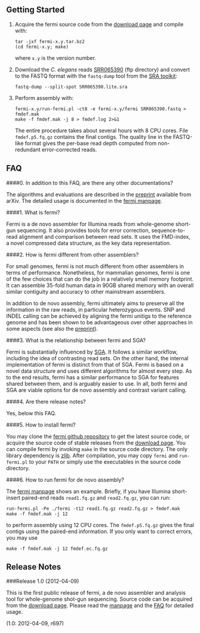 Getting Started
---------------

1. Acquire the fermi source code from the [download page][5] and compile with:

       tar -jxf fermi-x.y.tar.bz2
       (cd fermi-x.y; make)

   where `x.y` is the version number.

2. Download the *C. elegans* reads [SRR065390][8] (ftp directory) and convert
   to the FASTQ format with the `fastq-dump` tool from the [SRA toolkit][9]:

       fastq-dump --split-spot SRR065390.lite.sra

3. Perform assembly with:

       fermi-x.y/run-fermi.pl -ct8 -e fermi-x.y/fermi SRR065390.fastq > fmdef.mak
       make -f fmdef.mak -j 8 > fmdef.log 2>&1

   The entire procedure takes about several hours with 8 CPU cores. File
   `fmdef.p5.fq.gz` contains the final contigs. The quality line in the
   FASTQ-like format gives the per-base read depth computed from
   non-redundant error-corrected reads.


FAQ
---

####0. In addition to this FAQ, are there any other documentations?

The algorithms and evaluations are described in the [preprint][1] available
from arXiv. The detailed usage is documented in the [fermi manpage][2].

####1. What is fermi?

Fermi is a de novo assembler for Illumina reads from whole-genome short-gun
sequencing. It also provides tools for error correction, sequence-to-read
alignment and comparison between read sets. It uses the FMD-index, a novel
compressed data structure, as the key data representation.

####2. How is fermi different from other assemblers?

For small genomes, fermi is not much different from other assemblers in terms
of performance. Nonetheless, for mammalian genomes, fermi is one of the few
choices that can do the job in a relatively small memory footprint. It can
assemble 35-fold human data in 90GB shared memory with an overall similar
contiguity and accuracy to other mainstream assemblers.

In addition to de novo assembly, fermi ultimately aims to preserve all the
information in the raw reads, in particular heterozygous events. SNP and INDEL
calling can be achieved by aligning the fermi unitigs to the reference genome
and has been shown to be advantageous over other approaches in some aspects (see
also the [preprint][1]).

####3. What is the relationship between fermi and SGA?

Fermi is substantially influenced by [SGA][3]. It follows a similar workflow,
including the idea of contrasting read sets.  On the other hand, the internal
implementation of fermi is distinct from that of SGA. Fermi is based on a novel
data structure and uses different algorithms for almost every step. As to the
end results, fermi has a similar performance to SGA for features shared between
them, and is arguably easier to use. In all, both fermi and SGA are viable
options for de novo assembly and contrast variant calling.

####4. Are there release notes?

Yes, below this FAQ.

####5. How to install fermi?

You may clone the [fermi github repository][4] to get the latest source code,
or acquire the source code of stable releases from the [download page][5]. You
can compile fermi by invoking `make` in the source code directory. The only
library dependency is [zlib][6]. After compilation, you may copy `fermi` and
`run-fermi.pl` to your `PATH` or simply use the executables in the source code
directory.

####6. How to run fermi for de novo assembly?

The [fermi manpage][2] shows an example. Briefly, if you have Illumina
short-insert paired-end reads `read1.fq.gz` and `read2.fq.gz`, you can run:

    run-fermi.pl -Pe ./fermi -t12 read1.fq.gz read2.fq.gz > fmdef.mak
    make -f fmdef.mak -j 12

to perform assembly using 12 CPU cores. The `fmdef.p5.fq.gz` gives the final
contigs using the paired-end information. If you only want to correct errors,
you may use

    make -f fmdef.mak -j 12 fmdef.ec.fq.gz


[1]: http://arxiv.org/abs/1203.6364
[2]: https://github.com/lh3/fermi/blob/master/fermi.1
[3]: https://github.com/jts/sga
[4]: https://github.com/lh3/fermi
[5]: https://github.com/lh3/fermi/downloads
[6]: http://zlib.net/
[7]: https://github.com/lh3/fermi/blob/master/README.md
[8]: ftp://ftp-trace.ncbi.nlm.nih.gov/sra/sra-instant/reads/ByExp/litesra/SRX/SRX026/SRX026594/SRR065390/
[9]: http://www.ncbi.nlm.nih.gov/Traces/sra/sra.cgi?cmd=show&f=software&m=software&s=software


Release Notes
-------------

###Release 1.0 (2012-04-09)

This is the first public release of fermi, a de novo assembler and analysis
tool for whole-genome shot-gun sequencing. Source code can be acquired from
the [download page][5]. Please read the [manpage][2] and the [FAQ][7] for
detailed usage.

(1.0: 2012-04-09, r697)
